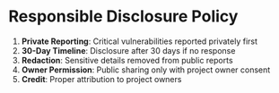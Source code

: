 # Responsible Disclosure Policy

1. **Private Reporting**: Critical vulnerabilities reported privately first
2. **30-Day Timeline**: Disclosure after 30 days if no response
3. **Redaction**: Sensitive details removed from public reports
4. **Owner Permission**: Public sharing only with project owner consent
5. **Credit**: Proper attribution to project owners
